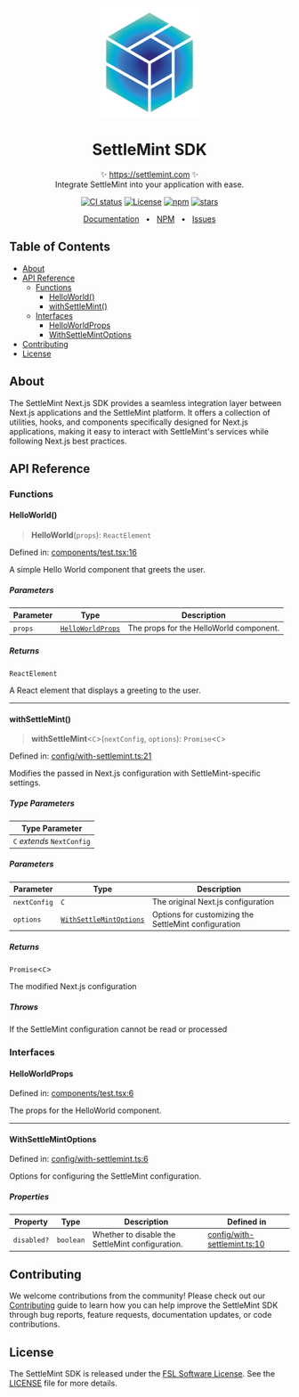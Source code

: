 <p align="center">
  <img src="https://github.com/settlemint/sdk/blob/main/logo.svg" width="200px" align="center" alt="SettleMint logo" />
  <h1 align="center">SettleMint SDK</h1>
  <p align="center">
    ✨ <a href="https://settlemint.com">https://settlemint.com</a> ✨
    <br/>
    Integrate SettleMint into your application with ease.
  </p>
</p>

<p align="center">
<a href="https://github.com/settlemint/sdk/actions?query=branch%3Amain"><img src="https://github.com/settlemint/sdk/actions/workflows/build.yml/badge.svg?event=push&branch=main" alt="CI status" /></a>
<a href="https://fsl.software" rel="nofollow"><img src="https://img.shields.io/npm/l/@settlemint/sdk-next" alt="License"></a>
<a href="https://www.npmjs.com/package/@settlemint/sdk-next" rel="nofollow"><img src="https://img.shields.io/npm/dw/@settlemint/sdk-next" alt="npm"></a>
<a href="https://github.com/settlemint/sdk" rel="nofollow"><img src="https://img.shields.io/github/stars/settlemint/sdk" alt="stars"></a>
</p>

<div align="center">
  <a href="https://console.settlemint.com/documentation">Documentation</a>
  <span>&nbsp;&nbsp;•&nbsp;&nbsp;</span>
  <a href="https://www.npmjs.com/package/@settlemint/sdk-next">NPM</a>
  <span>&nbsp;&nbsp;•&nbsp;&nbsp;</span>
  <a href="https://github.com/settlemint/sdk/issues">Issues</a>
  <br />
</div>

## Table of Contents

- [About](#about)
- [API Reference](#api-reference)
  - [Functions](#functions)
    - [HelloWorld()](#helloworld)
    - [withSettleMint()](#withsettlemint)
  - [Interfaces](#interfaces)
    - [HelloWorldProps](#helloworldprops)
    - [WithSettleMintOptions](#withsettlemintoptions)
- [Contributing](#contributing)
- [License](#license)

## About

The SettleMint Next.js SDK provides a seamless integration layer between Next.js applications and the SettleMint platform. It offers a collection of utilities, hooks, and components specifically designed for Next.js applications, making it easy to interact with SettleMint's services while following Next.js best practices.

## API Reference

### Functions

#### HelloWorld()

> **HelloWorld**(`props`): `ReactElement`

Defined in: [components/test.tsx:16](https://github.com/settlemint/sdk/blob/v2.2.3/sdk/next/src/components/test.tsx#L16)

A simple Hello World component that greets the user.

##### Parameters

| Parameter | Type | Description |
| ------ | ------ | ------ |
| `props` | [`HelloWorldProps`](#helloworldprops) | The props for the HelloWorld component. |

##### Returns

`ReactElement`

A React element that displays a greeting to the user.

***

#### withSettleMint()

> **withSettleMint**\<`C`\>(`nextConfig`, `options`): `Promise`\<`C`\>

Defined in: [config/with-settlemint.ts:21](https://github.com/settlemint/sdk/blob/v2.2.3/sdk/next/src/config/with-settlemint.ts#L21)

Modifies the passed in Next.js configuration with SettleMint-specific settings.

##### Type Parameters

| Type Parameter |
| ------ |
| `C` *extends* `NextConfig` |

##### Parameters

| Parameter | Type | Description |
| ------ | ------ | ------ |
| `nextConfig` | `C` | The original Next.js configuration |
| `options` | [`WithSettleMintOptions`](#withsettlemintoptions) | Options for customizing the SettleMint configuration |

##### Returns

`Promise`\<`C`\>

The modified Next.js configuration

##### Throws

If the SettleMint configuration cannot be read or processed

### Interfaces

#### HelloWorldProps

Defined in: [components/test.tsx:6](https://github.com/settlemint/sdk/blob/v2.2.3/sdk/next/src/components/test.tsx#L6)

The props for the HelloWorld component.

***

#### WithSettleMintOptions

Defined in: [config/with-settlemint.ts:6](https://github.com/settlemint/sdk/blob/v2.2.3/sdk/next/src/config/with-settlemint.ts#L6)

Options for configuring the SettleMint configuration.

##### Properties

| Property | Type | Description | Defined in |
| ------ | ------ | ------ | ------ |
| <a id="disabled"></a> `disabled?` | `boolean` | Whether to disable the SettleMint configuration. | [config/with-settlemint.ts:10](https://github.com/settlemint/sdk/blob/v2.2.3/sdk/next/src/config/with-settlemint.ts#L10) |

## Contributing

We welcome contributions from the community! Please check out our [Contributing](https://github.com/settlemint/sdk/blob/main/.github/CONTRIBUTING.md) guide to learn how you can help improve the SettleMint SDK through bug reports, feature requests, documentation updates, or code contributions.

## License

The SettleMint SDK is released under the [FSL Software License](https://fsl.software). See the [LICENSE](https://github.com/settlemint/sdk/blob/main/LICENSE) file for more details.
